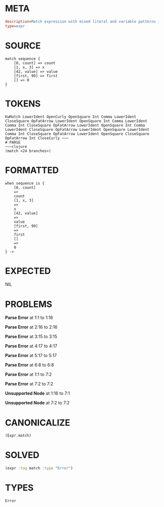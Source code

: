 # META
~~~ini
description=Match expression with mixed literal and variable patterns in lists
type=expr
~~~
# SOURCE
~~~roc
match sequence {
    [0, count] => count
    [1, x, 3] => x
    [42, value] => value
    [first, 99] => first
    [] => 0
}
~~~
# TOKENS
~~~text
KwMatch LowerIdent OpenCurly OpenSquare Int Comma LowerIdent CloseSquare OpFatArrow LowerIdent OpenSquare Int Comma LowerIdent Comma Int CloseSquare OpFatArrow LowerIdent OpenSquare Int Comma LowerIdent CloseSquare OpFatArrow LowerIdent OpenSquare LowerIdent Comma Int CloseSquare OpFatArrow LowerIdent OpenSquare CloseSquare OpFatArrow Int CloseCurly ~~~
# PARSE
~~~clojure
(match <24 branches>)
~~~
# FORMATTED
~~~roc
when sequence is {
	[0, count]
	=>
	count
	[1, x, 3]
	=>
	x
	[42, value]
	=>
	value
	[first, 99]
	=>
	first
	[]
	=>
	0
} -> 
~~~
# EXPECTED
NIL
# PROBLEMS
**Parse Error**
at 1:1 to 1:16

**Parse Error**
at 2:16 to 2:16

**Parse Error**
at 3:15 to 3:15

**Parse Error**
at 4:17 to 4:17

**Parse Error**
at 5:17 to 5:17

**Parse Error**
at 6:8 to 6:8

**Parse Error**
at 1:1 to 7:2

**Parse Error**
at 7:2 to 7:2

**Unsupported Node**
at 1:16 to 7:1

**Unsupported Node**
at 7:2 to 7:2

# CANONICALIZE
~~~clojure
(Expr.match)
~~~
# SOLVED
~~~clojure
(expr :tag match :type "Error")
~~~
# TYPES
~~~roc
Error
~~~
